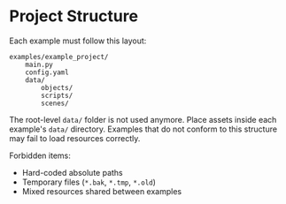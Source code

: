 # Project Structure

Each example must follow this layout:

```
examples/example_project/
    main.py
    config.yaml
    data/
        objects/
        scripts/
        scenes/
```

The root-level `data/` folder is not used anymore. Place assets inside each example's `data/` directory. Examples that do not conform to this structure may fail to load resources correctly.

Forbidden items:
- Hard-coded absolute paths
- Temporary files (`*.bak`, `*.tmp`, `*.old`)
- Mixed resources shared between examples
